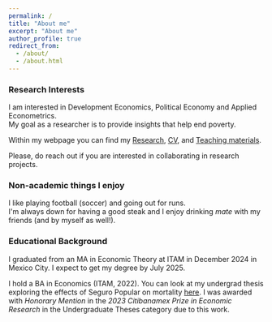 ```yaml
---
permalink: /
title: "About me"
excerpt: "About me"
author_profile: true
redirect_from: 
  - /about/
  - /about.html
---
```


### Research Interests

I am interested in Development Economics, Political Economy and Applied Econometrics.<br /> My goal as a researcher is to provide insights that help end poverty.

Within my webpage you can find my [Research](https://robertoglz.github.io/research), [CV](https://robertoglz.github.io/files/robertogonzalez_cv.pdf), and [Teaching materials](https://robertoglz.github.io/teaching).

Please, do reach out if you are interested in collaborating in research projects.

### Non-academic things I enjoy

I like playing football (soccer) and going out for runs.<br /> I'm always down for having a good steak and I enjoy drinking _mate_ with my friends (and by myself as well!). 

### Educational Background

I graduated from an MA in Economic Theory at ITAM in December 2024 in Mexico City. I expect to get my degree by July 2025. 

I hold a BA in Economics (ITAM, 2022). You can look at my undergrad thesis exploring the effects of Seguro Popular on mortality [here](https://robertoglz.github.io/files/tesis_BA_RobertoGonzalez.pdf). I was awarded with _Honorary Mention_ in the _2023 Citibanamex Prize in Economic Research_ in the Undergraduate Theses category due to this work.
